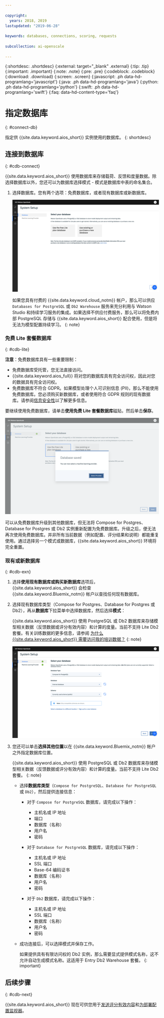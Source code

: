 ```yaml
---

copyright:
  years: 2018, 2019
lastupdated: "2019-06-28"

keywords: databases, connections, scoring, requests

subcollection: ai-openscale

---
```


{:shortdesc: .shortdesc}
{:external: target="_blank" .external}
{:tip: .tip}
{:important: .important}
{:note: .note}
{:pre: .pre}
{:codeblock: .codeblock}
{:download: .download}
{:screen: .screen}
{:javascript: .ph data-hd-programlang='javascript'}
{:java: .ph data-hd-programlang='java'}
{:python: .ph data-hd-programlang='python'}
{:swift: .ph data-hd-programlang='swift'}
{:faq: data-hd-content-type='faq'}

# 指定数据库
{: #connect-db}

指定供 {{site.data.keyword.aios_short}} 实例使用的数据库。
{: shortdesc}

## 连接到数据库
{: #cdb-connect}

{{site.data.keyword.aios_short}} 使用数据库来存储载荷、反馈和度量数据。除选择数据库以外，您还可以为数据库选择模式 - 模式是数据库中表的命名集合。

1.  选择数据库。您有两个选项：免费数据库，或者现有数据库或新数据库。

    ![显示“选择数据库”屏幕，其中包含两个选项，指示使用免费 Lite 套餐或使用现有数据库](images/gs-config-database.png)

    如果您具有付费的 {{site.data.keyword.cloud_notm}} 帐户，那么可以供应 `Databases for PostgreSQL` 或 `Db2 Warehouse` 服务来充分利用与 Watson Studio 和持续学习服务的集成。如果选择不供应付费服务，那么可以将免费内部 PostgreSQL 存储与 {{site.data.keyword.aios_short}} 配合使用，但是将无法为模型配置持续学习。
    {: note}

### 免费 Lite 套餐数据库
{: #cdb-lite}

**注意**：免费数据库具有一些重要限制：

- 免费数据库受托管，您无法直接访问。
- {{site.data.keyword.aios_full}} 将对您的数据库具有完全访问权，因此对您的数据具有完全访问权。
- 免费数据库不符合 GDPR。如果模型处理个人可识别信息 (PII)，那么不能使用免费数据库。您必须购买新数据库，或者使用符合 GDPR 规则的现有数据库。请参阅[信息安全性](/docs/services/ai-openscale?topic=ai-openscale-is-ov)以了解更多信息。

要继续使用免费数据库，请单击**使用免费 Lite 套餐数据库**磁贴，然后单击**保存**。

  ![显示“已保存数据库”弹出消息，并已选定“选择提供程序”按钮](images/gs-config-database2.png)
  
可以从免费数据库升级到其他数据库，但无法将 Compose for Postgres、Database for Postgres 或 Db2 实例重新配置为免费数据库。升级之后，便无法再次使用免费数据库。并非所有当前数据（例如配置、评分结果和说明）都能重复使用。通过选择另一个模式或数据库，{{site.data.keyword.aios_short}} 环境将完全重置。



### 现有或新数据库
{: #cdb-exn}

1.  选择**使用现有数据库或购买新数据库**选项后，{{site.data.keyword.aios_short}} 会检查 {{site.data.keyword.Bluemix_notm}} 帐户以查找任何现有数据库。

1.  选择现有数据库类型（Compose for Postgres、Database for Postgres 或 Db2），再从**数据库**下拉菜单中选择数据库，然后选择**模式**：

    {{site.data.keyword.aios_short}} 使用 PostgreSQL 或 Db2 数据库来存储模型相关数据（反馈数据或评分有效内容）和计算的度量。当前不支持 Lite Db2 套餐。有关训练数据的更多信息，请参阅 [ 为什么 {{site.data.keyword.aios_short}} 需要访问我的培训数据？](/docs/services/ai-openscale?topic=ai-openscale-trainingdata#trainingdata)
    {: note}

    ![显示“选择数据库”屏幕，其中包含用于输入数据库类型、数据库名称和模式的字段。](images/gs-config-database3.png)

1.  您还可以单击**选择其他位置**以在 {{site.data.keyword.Bluemix_notm}} 帐户之外指定数据库位置。

    {{site.data.keyword.aios_short}} 使用 PostgreSQL 或 Db2 数据库来存储模型相关数据（反馈数据或评分有效内容）和计算的度量。当前不支持 Lite Db2 套餐。
    {: note}

    - 选择**数据库类型**（`Compose for PostgreSQL`、`Database for PostgreSQL` 或 `Db2`），然后提供连接信息：

        - 对于 `Compose for PostgreSQL` 数据库，请完成以下操作：

            - 主机名或 IP 地址
            - 端口
            - 数据库（名称）
            - 用户名
            - 密码

        - 对于 `Database for PostgreSQL` 数据库，请完成以下操作：

            - 主机名或 IP 地址
            - SSL 端口
            - Base-64 编码证书
            - 数据库（名称）
            - 用户名
            - 密码

        - 对于 `Db2` 数据库，请完成以下操作：

            - 主机名或 IP 地址
            - SSL 端口
            - 数据库（名称）
            - 用户名
            - 密码

    - 成功连接后，可以选择模式并保存工作。

      如果提供具有有限访问权的 Db2 实例，那么需要显式提供模式名称，这不允许自动生成模式名称。这适用于 Entry Db2 Warehouse 套餐。
      {: important}

## 后续步骤
{: #cdb-next}

{{site.data.keyword.aios_short}} 现在可供您用于[发送评分有效内容](/docs/services/ai-openscale?topic=ai-openscale-cdb-score)和[为部署配置监视器](/docs/services/ai-openscale?topic=ai-openscale-mo-config)。
